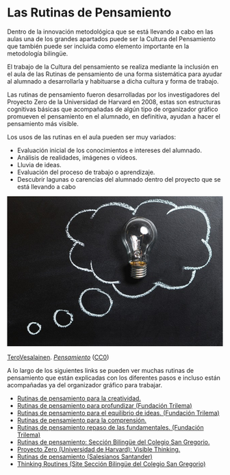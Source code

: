 # Las Rutinas de Pensamiento

Dentro de la innovación metodológica que se está llevando a cabo en las aulas una de los grandes apartados puede ser la Cultura del Pensamiento que también puede ser incluida como elemento importante en la metodología bilingüe.

El trabajo de la Cultura del pensamiento se realiza mediante la inclusión en el aula de las Rutinas de pensamiento de una forma sistemática para ayudar al alumnado a desarrollarla y habituarse a dicha cultura y forma de trabajo.

Las rutinas de pensamiento fueron desarrolladas por los investigadores del Proyecto Zero de la Universidad de Harvard en 2008, estas son estructuras cognitivas básicas que acompañadas de algún tipo de organizador gráfico promueven el pensamiento en el alumnado, en definitiva, ayudan a hacer el pensamiento más visible. 

Los usos de las rutinas en el aula pueden ser muy variados:

*   Evaluación inicial de los conocimientos e intereses del alumnado.
*   Análisis de realidades, imágenes o vídeos.
*   Lluvia de ideas. 
*   Evaluación del proceso de trabajo o aprendizaje. 
*   Descubrir lagunas o carencias del alumnado dentro del proyecto que se está llevando a cabo 


![Nube de pensamiento con bombilla de idea en el interior](img/thought-2123970_640.jpg "Pensamiento")


[TeroVesalainen](https://pixabay.com/es/users/TeroVesalainen-809550/). [_Pensamiento_](https://pixabay.com/es/pensamiento-idea-innovaci%C3%B3n-2123970/) ([CC0](http://creativecommons.org/publicdomain/zero/1.0/deed.es "Creative Commons (CC0)"))

A lo largo de los siguientes links se pueden ver muchas rutinas de pensamiento que están explicadas con los diferentes pasos e incluso están acompañadas ya del organizador gráfico para trabajar. 

*   [Rutinas de pensamiento para la creatividad.](https://www.slideshare.net/FundacionTrilema/rutinas-de-pensamiento-rutinas-para-la-creatividad)
*   [Rutinas de pensamiento para profundizar (Fundación Trilema)](https://www.slideshare.net/FundacionTrilema/rutinas-de-pensamiento-rutinas-para-profundizar-en-la-verdad)
*   [Rutinas de pensamiento para el equilibrio de ideas. (Fundación Trilema)](https://www.slideshare.net/FundacionTrilema/rutinas-de-pensamiento-rutinas-para-el-equilibrio-de-ideas)
*   [Rutinas de pensamiento para la comprensión.](https://www.slideshare.net/FundacionTrilema/rutinas-de-pensamiento-rutinas-de-comprension)
*   [Rutinas de pensamiento repaso de las fundamentales. (Fundación Trilema)](https://www.slideshare.net/FundacionTrilema/rutinas-de-pensamiento-rutinas-fundamentales)
*   [Rutinas de pensamiento: Sección Bilingüe del Colegio San Gregorio.](https://sites.google.com/site/sangregorioseccionbilinguee/thinking-time/thinking-routines)
*   [Proyecto Zero (Universidad de Harvard): Visible Thinking.](http://www.pz.harvard.edu/projects/visible-thinking)
*   [Rutinas de pensamiento (Salesianos Santander)](http://rutinasdepensamiento.weebly.com/)
*   [Thinking Routines (Site Sección Bilingüe del Colegio San Gregorio)](https://sites.google.com/site/sangregorioseccionbilinguee/thinking-time/thinking-routines)
